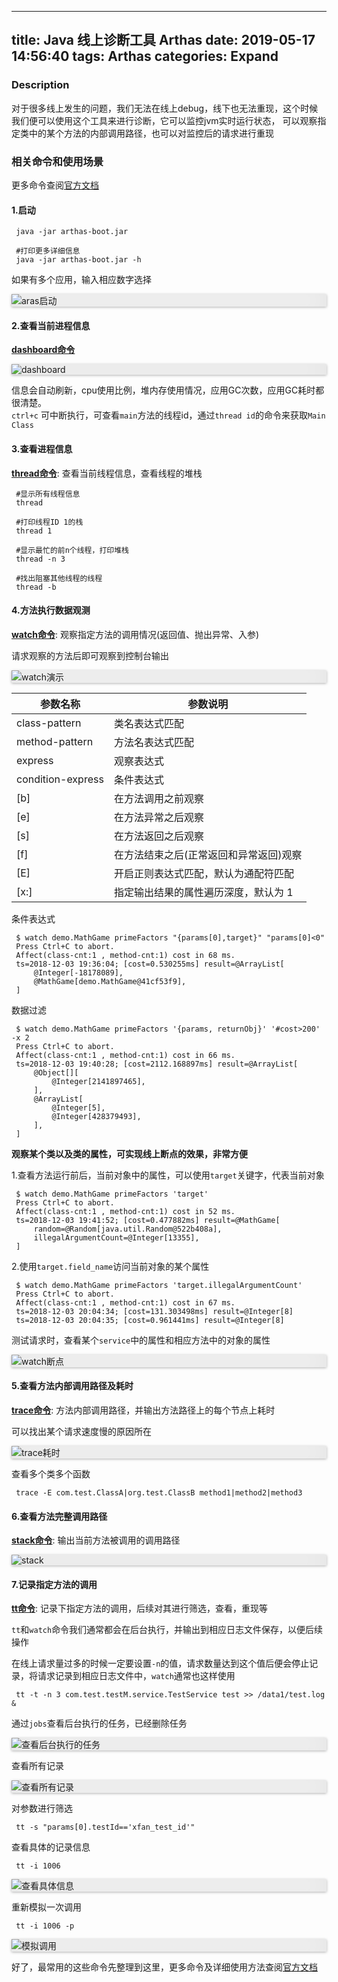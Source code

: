 -----------------------------
title: Java 线上诊断工具 Arthas
date: 2019-05-17 14:56:40
tags: Arthas
categories: Expand
-----------------------------

### Description
对于很多线上发生的问题，我们无法在线上debug，线下也无法重现，这个时候我们便可以使用这个工具来进行诊断，它可以监控jvm实时运行状态，
可以观察指定类中的某个方法的内部调用路径，也可以对监控后的请求进行重现

### 相关命令和使用场景

更多命令查阅[官方文档](https://alibaba.github.io/arthas/install-detail.html)

#### 1.启动

   ```
    java -jar arthas-boot.jar
    
    #打印更多详细信息
    java -jar arthas-boot.jar -h   
   ```

如果有多个应用，输入相应数字选择

<div class="wrap effect" style="box-shadow:0px 1px 4px rgba(0,0,0,0.3),0 0 40px rgba(0,0,0,0.1) inset;
	webkit-box-shadow:0px 1px 4px rgba(0,0,0,0.3),0 0 40px rgba(0,0,0,0.1) inset;
	moz-box-shadow:0px 1px 4px rgba(0,0,0,0.3),0 0 40px rgba(0,0,0,0.1) inset;
	o-box-shadow:0px 1px 4px rgba(0,0,0,0.3),0 0 40px rgba(0,0,0,0.1) inset;">
	<img src="/picture/arthas/aras启动.jpg" alt="aras启动" title="aras启动">
</div>

#### 2.查看当前进程信息

**[dashboard命令](https://alibaba.github.io/arthas/dashboard.html#dashboard)**

<div class="wrap effect" style="box-shadow:0px 1px 4px rgba(0,0,0,0.3),0 0 40px rgba(0,0,0,0.1) inset;
	webkit-box-shadow:0px 1px 4px rgba(0,0,0,0.3),0 0 40px rgba(0,0,0,0.1) inset;
	moz-box-shadow:0px 1px 4px rgba(0,0,0,0.3),0 0 40px rgba(0,0,0,0.1) inset;
	o-box-shadow:0px 1px 4px rgba(0,0,0,0.3),0 0 40px rgba(0,0,0,0.1) inset;">
	<img src="/picture/arthas/dashboard.jpg" alt="dashboard" title="dashboard">
</div>
   
信息会自动刷新，cpu使用比例，堆内存使用情况，应用GC次数，应用GC耗时都很清楚。   
`ctrl+c` 可中断执行，可查看`main`方法的线程id，通过`thread id`的命令来获取`Main Class`

#### 3.查看进程信息

**[thread命令](https://alibaba.github.io/arthas/thread.html#thread)**: 查看当前线程信息，查看线程的堆栈

   ```
    #显示所有线程信息
    thread
    
    #打印线程ID 1的栈
    thread 1
    
    #显示最忙的前n个线程，打印堆栈
    thread -n 3
    
    #找出阻塞其他线程的线程
    thread -b
   ```

#### 4.方法执行数据观测

**[watch命令](https://alibaba.github.io/arthas/watch.html#watch)**: 观察指定方法的调用情况(返回值、抛出异常、入参)

请求观察的方法后即可观察到控制台输出

<div class="wrap effect" style="box-shadow:0px 1px 4px rgba(0,0,0,0.3),0 0 40px rgba(0,0,0,0.1) inset;
	webkit-box-shadow:0px 1px 4px rgba(0,0,0,0.3),0 0 40px rgba(0,0,0,0.1) inset;
	moz-box-shadow:0px 1px 4px rgba(0,0,0,0.3),0 0 40px rgba(0,0,0,0.1) inset;
	o-box-shadow:0px 1px 4px rgba(0,0,0,0.3),0 0 40px rgba(0,0,0,0.1) inset;">
	<img src="/picture/arthas/watch演示.jpg" alt="watch演示" title="watch演示">
</div>


参数名称         |  参数说明
---             |---
class-pattern	|类名表达式匹配
method-pattern	|方法名表达式匹配
express	        |观察表达式
condition-express	|条件表达式
[b]	            |在方法调用之前观察
[e]	            |在方法异常之后观察
[s]	            |在方法返回之后观察
[f]	            |在方法结束之后(正常返回和异常返回)观察
[E]	            |开启正则表达式匹配，默认为通配符匹配
[x:]	        |指定输出结果的属性遍历深度，默认为 1

条件表达式

   ```
    $ watch demo.MathGame primeFactors "{params[0],target}" "params[0]<0"
    Press Ctrl+C to abort.
    Affect(class-cnt:1 , method-cnt:1) cost in 68 ms.
    ts=2018-12-03 19:36:04; [cost=0.530255ms] result=@ArrayList[
        @Integer[-18178089],
        @MathGame[demo.MathGame@41cf53f9],
    ]
   ```
   
数据过滤

   ```
    $ watch demo.MathGame primeFactors '{params, returnObj}' '#cost>200' -x 2
    Press Ctrl+C to abort.
    Affect(class-cnt:1 , method-cnt:1) cost in 66 ms.
    ts=2018-12-03 19:40:28; [cost=2112.168897ms] result=@ArrayList[
        @Object[][
            @Integer[2141897465],
        ],
        @ArrayList[
            @Integer[5],
            @Integer[428379493],
        ],
    ]
   ```
   
**观察某个类以及类的属性，可实现线上断点的效果，非常方便**

1.查看方法运行前后，当前对象中的属性，可以使用`target`关键字，代表当前对象

   ```
    $ watch demo.MathGame primeFactors 'target'
    Press Ctrl+C to abort.
    Affect(class-cnt:1 , method-cnt:1) cost in 52 ms.
    ts=2018-12-03 19:41:52; [cost=0.477882ms] result=@MathGame[
        random=@Random[java.util.Random@522b408a],
        illegalArgumentCount=@Integer[13355],
    ]
   ```

2.使用`target.field_name`访问当前对象的某个属性

   ```
    $ watch demo.MathGame primeFactors 'target.illegalArgumentCount'
    Press Ctrl+C to abort.
    Affect(class-cnt:1 , method-cnt:1) cost in 67 ms.
    ts=2018-12-03 20:04:34; [cost=131.303498ms] result=@Integer[8]
    ts=2018-12-03 20:04:35; [cost=0.961441ms] result=@Integer[8]
   ```

测试请求时，查看某个`service`中的属性和相应方法中的对象的属性

<div class="wrap effect" style="box-shadow:0px 1px 4px rgba(0,0,0,0.3),0 0 40px rgba(0,0,0,0.1) inset;
	webkit-box-shadow:0px 1px 4px rgba(0,0,0,0.3),0 0 40px rgba(0,0,0,0.1) inset;
	moz-box-shadow:0px 1px 4px rgba(0,0,0,0.3),0 0 40px rgba(0,0,0,0.1) inset;
	o-box-shadow:0px 1px 4px rgba(0,0,0,0.3),0 0 40px rgba(0,0,0,0.1) inset;">
	<img src="/picture/arthas/watch断点.jpg" alt="watch断点" title="watch断点">
</div>

#### 5.查看方法内部调用路径及耗时

**[trace命令](https://alibaba.github.io/arthas/trace.html#trace)**: 方法内部调用路径，并输出方法路径上的每个节点上耗时

可以找出某个请求速度慢的原因所在

<div class="wrap effect" style="box-shadow:0px 1px 4px rgba(0,0,0,0.3),0 0 40px rgba(0,0,0,0.1) inset;
	webkit-box-shadow:0px 1px 4px rgba(0,0,0,0.3),0 0 40px rgba(0,0,0,0.1) inset;
	moz-box-shadow:0px 1px 4px rgba(0,0,0,0.3),0 0 40px rgba(0,0,0,0.1) inset;
	o-box-shadow:0px 1px 4px rgba(0,0,0,0.3),0 0 40px rgba(0,0,0,0.1) inset;">
	<img src="/picture/arthas/trace耗时.jpg" alt="trace耗时" title="trace耗时">
</div>

查看多个类多个函数

   ```
    trace -E com.test.ClassA|org.test.ClassB method1|method2|method3
   ```
   
#### 6.查看方法完整调用路径

**[stack命令](https://alibaba.github.io/arthas/stack.html#stack)**: 输出当前方法被调用的调用路径

<div class="wrap effect" style="box-shadow:0px 1px 4px rgba(0,0,0,0.3),0 0 40px rgba(0,0,0,0.1) inset;
	webkit-box-shadow:0px 1px 4px rgba(0,0,0,0.3),0 0 40px rgba(0,0,0,0.1) inset;
	moz-box-shadow:0px 1px 4px rgba(0,0,0,0.3),0 0 40px rgba(0,0,0,0.1) inset;
	o-box-shadow:0px 1px 4px rgba(0,0,0,0.3),0 0 40px rgba(0,0,0,0.1) inset;">
	<img src="/picture/arthas/stack.jpg" alt="stack" title="stack">
</div>

#### 7.记录指定方法的调用

**[tt命令](https://alibaba.github.io/arthas/tt.html#tt)**: 记录下指定方法的调用，后续对其进行筛选，查看，重现等

`tt`和`watch`命令我们通常都会在后台执行，并输出到相应日志文件保存，以便后续操作

在线上请求量过多的时候一定要设置`-n`的值，请求数量达到这个值后便会停止记录，将请求记录到相应日志文件中，`watch`通常也这样使用

   ```
    tt -t -n 3 com.test.testM.service.TestService test >> /data1/test.log &
   ```
   
通过`jobs`查看后台执行的任务，已经删除任务

<div class="wrap effect" style="box-shadow:0px 1px 4px rgba(0,0,0,0.3),0 0 40px rgba(0,0,0,0.1) inset;
	webkit-box-shadow:0px 1px 4px rgba(0,0,0,0.3),0 0 40px rgba(0,0,0,0.1) inset;
	moz-box-shadow:0px 1px 4px rgba(0,0,0,0.3),0 0 40px rgba(0,0,0,0.1) inset;
	o-box-shadow:0px 1px 4px rgba(0,0,0,0.3),0 0 40px rgba(0,0,0,0.1) inset;">
	<img src="/picture/arthas/jobs.jpg" alt="查看后台执行的任务" title="查看后台执行的任务">
</div>

查看所有记录

<div class="wrap effect" style="box-shadow:0px 1px 4px rgba(0,0,0,0.3),0 0 40px rgba(0,0,0,0.1) inset;
	webkit-box-shadow:0px 1px 4px rgba(0,0,0,0.3),0 0 40px rgba(0,0,0,0.1) inset;
	moz-box-shadow:0px 1px 4px rgba(0,0,0,0.3),0 0 40px rgba(0,0,0,0.1) inset;
	o-box-shadow:0px 1px 4px rgba(0,0,0,0.3),0 0 40px rgba(0,0,0,0.1) inset;">
	<img src="/picture/arthas/tt-l.jpg" alt="查看所有记录" title="查看所有记录">
</div>

对参数进行筛选

   ```
    tt -s "params[0].testId=='xfan_test_id'"
   ```
查看具体的记录信息

   ```jshelllanguage
    tt -i 1006
   ```

<div class="wrap effect" style="box-shadow:0px 1px 4px rgba(0,0,0,0.3),0 0 40px rgba(0,0,0,0.1) inset;
	webkit-box-shadow:0px 1px 4px rgba(0,0,0,0.3),0 0 40px rgba(0,0,0,0.1) inset;
	moz-box-shadow:0px 1px 4px rgba(0,0,0,0.3),0 0 40px rgba(0,0,0,0.1) inset;
	o-box-shadow:0px 1px 4px rgba(0,0,0,0.3),0 0 40px rgba(0,0,0,0.1) inset;">
	<img src="/picture/arthas/tt查看具体信息.jpg" alt="查看具体信息" title="查看具体信息">
</div>
   
重新模拟一次调用

   ```jshelllanguage
    tt -i 1006 -p
   ```

<div class="wrap effect" style="box-shadow:0px 1px 4px rgba(0,0,0,0.3),0 0 40px rgba(0,0,0,0.1) inset;
	webkit-box-shadow:0px 1px 4px rgba(0,0,0,0.3),0 0 40px rgba(0,0,0,0.1) inset;
	moz-box-shadow:0px 1px 4px rgba(0,0,0,0.3),0 0 40px rgba(0,0,0,0.1) inset;
	o-box-shadow:0px 1px 4px rgba(0,0,0,0.3),0 0 40px rgba(0,0,0,0.1) inset;">
	<img src="/picture/arthas/模拟调用.jpg" alt="模拟调用" title="模拟调用">
</div>

好了，最常用的这些命令先整理到这里，更多命令及详细使用方法查阅[官方文档](https://alibaba.github.io/arthas/install-detail.html)
